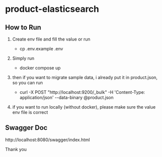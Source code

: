 # product-elasticsearch

## How to Run

1. Create env file and fill the value or run

   * cp .env.example .env
2. Simply run

   * docker compose up
3. then if you want to migrate sample data, i already put it in product.json, so you can run

   * curl -X POST "http://localhost:9200/_bulk" -H 'Content-Type: application/json' --data-binary @product.json
4. if you want to run locally (without docker), please make sure the value env file is correct

## Swagger Doc

http://localhost:8080/swagger/index.html

Thank you
